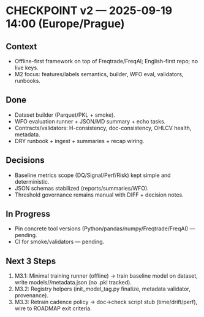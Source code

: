 # CHECKPOINT v2 — 2025-09-19 14:00 (Europe/Prague)

## Context
- Offline-first framework on top of Freqtrade/FreqAI; English-first repo; no live keys.
- M2 focus: features/labels semantics, builder, WFO eval, validators, runbooks.

## Done
- Dataset builder (Parquet/PKL + smoke).
- WFO evaluation runner + JSON/MD summary + echo tasks.
- Contracts/validators: H-consistency, doc-consistency, OHLCV health, metadata.
- DRY runbook + ingest + summaries + recap wiring.

## Decisions
- Baseline metrics scope (DQ/Signal/Perf/Risk) kept simple and deterministic.
- JSON schemas stabilized (reports/summaries/WFO).
- Threshold governance remains manual with DIFF + decision notes.

## In Progress
- Pin concrete tool versions (Python/pandas/numpy/Freqtrade/FreqAI) — pending.
- CI for smoke/validators — pending.

## Next 3 Steps
1) M3.1: Minimal training runner (offline) → train baseline model on dataset, write models/<tag>/metadata.json (no .pkl tracked).
2) M3.2: Registry helpers (init_model_tag.py finalize, metadata validator, provenance).
3) M3.3: Retrain cadence policy → doc→check script stub (time/drift/perf), wire to ROADMAP exit criteria.
